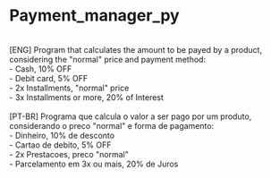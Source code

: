 # Payment_manager_py
<br>
[ENG] Program that calculates the amount to be payed by a product, considering the "normal" price and payment method:
<br>
- Cash, 10% OFF
<br>
- Debit card, 5% OFF
<br>
- 2x Installments, "normal" price
<br>
- 3x Installments or more, 20% of Interest
<br>
<br>
[PT-BR] Programa que calcula o valor a ser pago por um produto, considerando o preco "normal" e forma de pagamento:
<br>
- Dinheiro, 10% de desconto
<br>
- Cartao de debito, 5% OFF
<br>
- 2x Prestacoes, preco "normal"
<br>
- Parcelamento em 3x ou mais, 20% de Juros
<br>
<br>

